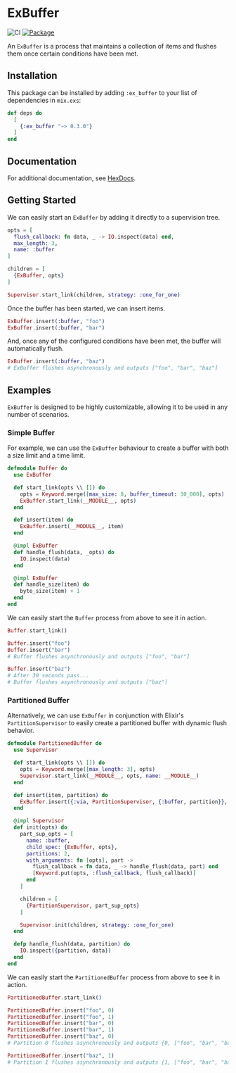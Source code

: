 # ExBuffer

![CI](https://github.com/gdwoolbert3/ex_buffer/actions/workflows/ci.yml/badge.svg)
[![Package](https://img.shields.io/hexpm/v/ex_buffer.svg)](https://hex.pm/packages/ex_buffer)

An `ExBuffer` is a process that maintains a collection of items and flushes them once certain conditions have
been met.

## Installation

This package can be installed by adding `:ex_buffer` to your list of dependencies in `mix.exs`:

```elixir
def deps do
  [
    {:ex_buffer "~> 0.3.0"}
  ]
end
```

## Documentation

For additional documentation, see [HexDocs](https://hexdocs.pm/ex_buffer/readme.html).

## Getting Started

We can easily start an `ExBuffer` by adding it directly to a supervision tree.

```elixir
opts = [
  flush_callback: fn data, _ -> IO.inspect(data) end,
  max_length: 3,
  name: :buffer
]

children = [
  {ExBuffer, opts}
]

Supervisor.start_link(children, strategy: :one_for_one)
```

Once the buffer has been started, we can insert items.

```elixir
ExBuffer.insert(:buffer, "foo")
ExBuffer.insert(:buffer, "bar")
```

And, once any of the configured conditions have been met, the buffer will automatically flush.

```elixir
ExBuffer.insert(:buffer, "baz")
# ExBuffer flushes asynchronously and outputs ["foo", "bar", "baz"]
```

## Examples

`ExBuffer` is designed to be highly customizable, allowing it to be used in any number of scenarios.

### Simple Buffer

For example, we can use the `ExBuffer` behaviour to create a buffer with both a size limit and a time limit.

```elixir
defmodule Buffer do
  use ExBuffer

  def start_link(opts \\ []) do
    opts = Keyword.merge([max_size: 8, buffer_timeout: 30_000], opts)
    ExBuffer.start_link(__MODULE__, opts)
  end

  def insert(item) do
    ExBuffer.insert(__MODULE__, item)
  end

  @impl ExBuffer
  def handle_flush(data, _opts) do
    IO.inspect(data)
  end

  @impl ExBuffer
  def handle_size(item) do
    byte_size(item) + 1
  end
end
```

We can easily start the `Buffer` process from above to see it in action.

```elixir
Buffer.start_link()

Buffer.insert("foo")
Buffer.insert("bar")
# Buffer flushes asynchronously and outputs ["foo", "bar"]

Buffer.insert("baz")
# After 30 seconds pass...
# Buffer flushes asynchronously and outputs ["baz"]
```

### Partitioned Buffer

Alternatively, we can use `ExBuffer` in conjunction with Elixir's `PartitionSupervisor` to easily create a 
partitioned buffer with dynamic flush behavior.

```elixir
defmodule PartitionedBuffer do
  use Supervisor

  def start_link(opts \\ []) do
    opts = Keyword.merge([max_length: 3], opts)
    Supervisor.start_link(__MODULE__, opts, name: __MODULE__)
  end

  def insert(item, partition) do
    ExBuffer.insert({:via, PartitionSupervisor, {:buffer, partition}}, item)
  end

  @impl Supervisor
  def init(opts) do
    part_sup_opts = [
      name: :buffer,
      child_spec: {ExBuffer, opts},
      partitions: 2,
      with_arguments: fn [opts], part ->
        flush_callback = fn data, _ -> handle_flush(data, part) end
        [Keyword.put(opts, :flush_callback, flush_callback)]
      end
    ]

    children = [
      {PartitionSupervisor, part_sup_opts}
    ]

    Supervisor.init(children, strategy: :one_for_one)
  end

  defp handle_flush(data, partition) do
    IO.inspect({partition, data})
  end
end
```

We can easily start the `PartitionedBuffer` process from above to see it in action.

```elixir
PartitionedBuffer.start_link()

PartitionedBuffer.insert("foo", 0)
PartitionedBuffer.insert("foo", 1)
PartitionedBuffer.insert("bar", 0)
PartitionedBuffer.insert("bar", 1)
PartitionedBuffer.insert("baz", 0)
# Partition 0 flushes asynchronously and outputs {0, ["foo", "bar", "baz"]}

PartitionedBuffer.insert("baz", 1)
# Partition 1 flushes asynchronously and outputs {1, ["foo", "bar", "baz"]}
```

